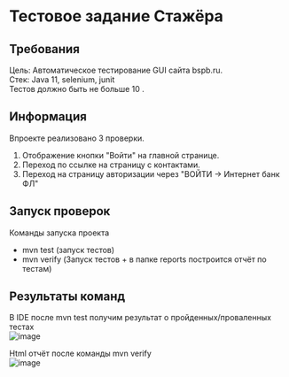 # Тестовое задание Стажёра

## Требования
Цель: Автоматическое тестирование GUI сайта bspb.ru.  
Стек: Java 11, selenium, junit  
Тестов должно быть не больше 10 .

## Информация 
Впроекте реализовано 3 проверки.  
1) Отображение кнопки "Войти" на главной странице.
2) Переход по ссылке на страницу с контактами.
3) Переход на страницу авторизации через "ВОЙТИ -> Интернет банк ФЛ"

## Запуск проверок
Команды запуска  проекта  
- mvn test (запуск тестов)
- mvn verify (Запуск тестов + в папке reports построится отчёт по тестам)

## Результаты команд
В IDE после mvn test получим результат о пройденных/проваленных тестах  
![image](https://github.com/user-attachments/assets/d9096f8f-8d77-45cb-b318-745906ab8292)  

Html отчёт после команды mvn verify  
![image](https://github.com/user-attachments/assets/fdfd05ff-80fa-4c92-a7df-fe83f63fa0f0)

